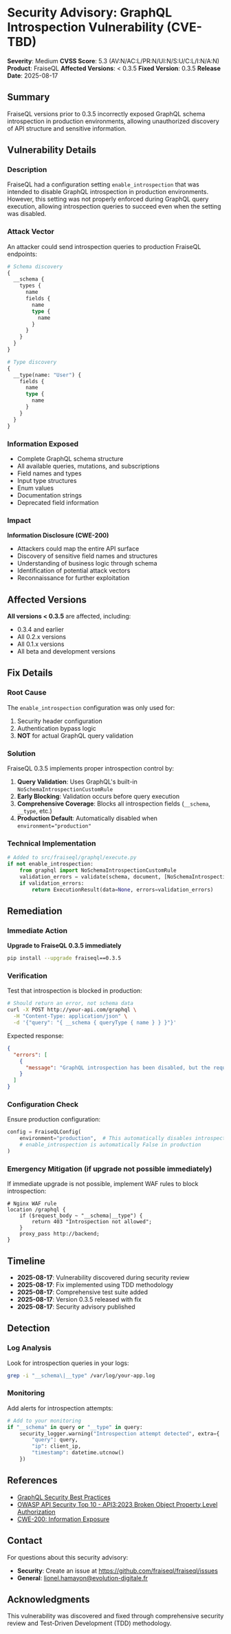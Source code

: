 # Security Advisory: GraphQL Introspection Vulnerability (CVE-TBD)

**Severity**: Medium
**CVSS Score**: 5.3 (AV:N/AC:L/PR:N/UI:N/S:U/C:L/I:N/A:N)
**Product**: FraiseQL
**Affected Versions**: < 0.3.5
**Fixed Version**: 0.3.5
**Release Date**: 2025-08-17

## Summary

FraiseQL versions prior to 0.3.5 incorrectly exposed GraphQL schema introspection in production environments, allowing unauthorized discovery of API structure and sensitive information.

## Vulnerability Details

### Description
FraiseQL had a configuration setting `enable_introspection` that was intended to disable GraphQL introspection in production environments. However, this setting was not properly enforced during GraphQL query execution, allowing introspection queries to succeed even when the setting was disabled.

### Attack Vector
An attacker could send introspection queries to production FraiseQL endpoints:

```graphql
# Schema discovery
{
  __schema {
    types {
      name
      fields {
        name
        type {
          name
        }
      }
    }
  }
}

# Type discovery
{
  __type(name: "User") {
    fields {
      name
      type {
        name
      }
    }
  }
}
```

### Information Exposed
- Complete GraphQL schema structure
- All available queries, mutations, and subscriptions
- Field names and types
- Input type structures
- Enum values
- Documentation strings
- Deprecated field information

### Impact
**Information Disclosure (CWE-200)**
- Attackers could map the entire API surface
- Discovery of sensitive field names and structures
- Understanding of business logic through schema
- Identification of potential attack vectors
- Reconnaissance for further exploitation

## Affected Versions

**All versions < 0.3.5** are affected, including:
- 0.3.4 and earlier
- All 0.2.x versions
- All 0.1.x versions
- All beta and development versions

## Fix Details

### Root Cause
The `enable_introspection` configuration was only used for:
1. Security header configuration
2. Authentication bypass logic
3. **NOT** for actual GraphQL query validation

### Solution
FraiseQL 0.3.5 implements proper introspection control by:

1. **Query Validation**: Uses GraphQL's built-in `NoSchemaIntrospectionCustomRule`
2. **Early Blocking**: Validation occurs before query execution
3. **Comprehensive Coverage**: Blocks all introspection fields (`__schema`, `__type`, etc.)
4. **Production Default**: Automatically disabled when `environment="production"`

### Technical Implementation
```python
# Added to src/fraiseql/graphql/execute.py
if not enable_introspection:
    from graphql import NoSchemaIntrospectionCustomRule
    validation_errors = validate(schema, document, [NoSchemaIntrospectionCustomRule])
    if validation_errors:
        return ExecutionResult(data=None, errors=validation_errors)
```

## Remediation

### Immediate Action
**Upgrade to FraiseQL 0.3.5 immediately**

```bash
pip install --upgrade fraiseql==0.3.5
```

### Verification
Test that introspection is blocked in production:

```bash
# Should return an error, not schema data
curl -X POST http://your-api.com/graphql \
  -H "Content-Type: application/json" \
  -d '{"query": "{ __schema { queryType { name } } }"}'
```

Expected response:
```json
{
  "errors": [
    {
      "message": "GraphQL introspection has been disabled, but the requested query contained the field '__schema'."
    }
  ]
}
```

### Configuration Check
Ensure production configuration:

```python
config = FraiseQLConfig(
    environment="production",  # This automatically disables introspection
    # enable_introspection is automatically False in production
)
```

### Emergency Mitigation (if upgrade not possible immediately)
If immediate upgrade is not possible, implement WAF rules to block introspection:

```nginx
# Nginx WAF rule
location /graphql {
    if ($request_body ~ "__schema|__type") {
        return 403 "Introspection not allowed";
    }
    proxy_pass http://backend;
}
```

## Timeline

- **2025-08-17**: Vulnerability discovered during security review
- **2025-08-17**: Fix implemented using TDD methodology
- **2025-08-17**: Comprehensive test suite added
- **2025-08-17**: Version 0.3.5 released with fix
- **2025-08-17**: Security advisory published

## Detection

### Log Analysis
Look for introspection queries in your logs:
```bash
grep -i "__schema\|__type" /var/log/your-app.log
```

### Monitoring
Add alerts for introspection attempts:
```python
# Add to your monitoring
if "__schema" in query or "__type" in query:
    security_logger.warning("Introspection attempt detected", extra={
        "query": query,
        "ip": client_ip,
        "timestamp": datetime.utcnow()
    })
```

## References

- [GraphQL Security Best Practices](https://cheatsheetseries.owasp.org/cheatsheets/GraphQL_Cheat_Sheet.html#introspection)
- [OWASP API Security Top 10 - API3:2023 Broken Object Property Level Authorization](https://owasp.org/API-Security/editions/2023/en/0xa3-broken-object-property-level-authorization/)
- [CWE-200: Information Exposure](https://cwe.mitre.org/data/definitions/200.html)

## Contact

For questions about this security advisory:
- **Security**: Create an issue at https://github.com/fraiseql/fraiseql/issues
- **General**: lionel.hamayon@evolution-digitale.fr

## Acknowledgments

This vulnerability was discovered and fixed through comprehensive security review and Test-Driven Development (TDD) methodology.
